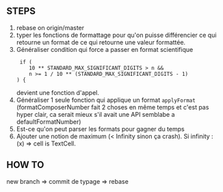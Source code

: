 ## STEPS

1. rebase on origin/master
2. typer les fonctions de formattage pour qu'on puisse différencier ce qui retourne un format de ce qui retourne une valeur formattée.
3. Généraliser condition qui force a passer en format scientifique
   ```
    if (
       10 ** STANDARD_MAX_SIGNIFICANT_DIGITS > n &&
       n >= 1 / 10 ** (STANDARD_MAX_SIGNIFICANT_DIGITS - 1)
   ) {
   ```
   devient une fonction d'appel.
4. Généraliser 1 seule fonction qui applique un format `applyFormat` (formatComposerNumber fait 2 choses
   en même temps et c'est pas hyper clair, ca serait mieux s'il avait une API semblabe a defaultFormatNumber)
5. Est-ce qu'on peut parser les formats pour gagner du temps
6. Ajouter une notion de maximum (< Infinity sinon ça crash). Si infinity : (x) => cell is TextCell.

## HOW TO

new branch
=> commit de typage
=> rebase
